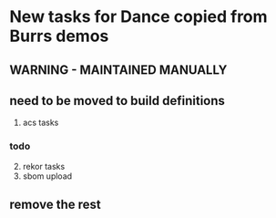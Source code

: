 # New tasks for Dance copied from Burrs demos

## WARNING - MAINTAINED MANUALLY
## need to be moved to build definitions

1. acs tasks 

### todo 
2. rekor tasks
3. sbom upload

## remove the rest 
